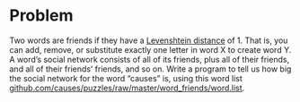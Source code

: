 # Problem

Two words are friends if they have a [Levenshtein distance](http://en.wikipedia.org/wiki/Levenshtein_distance) of 1. That is, you can add, remove, or substitute exactly one letter in word X to create word Y. A word’s social network  consists of all of its friends, plus all of their friends, and all of their friends’ friends, and so on. Write a program to tell us how big the social network for the word “causes” is, using this word list [github.com/causes/puzzles/raw/master/word_friends/word.list](https://github.com/causes/puzzles/raw/master/word_friends/word.list).